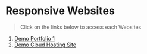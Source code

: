 # Responsive Websites
> Click on the links below to access each Websites

1. [Demo Portfolio 1](https://swarup1996saha.github.io/responsive-websites/demo-portfolio1/)
2. [Demo Cloud Hosting Site](https://swarup1996saha.github.io/responsive-websites/loruki-website/)
